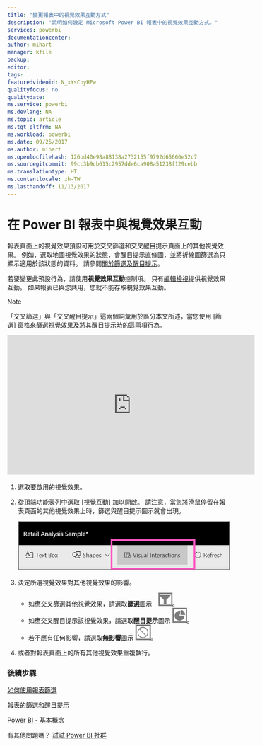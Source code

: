 ```yaml
---
title: "變更報表中的視覺效果互動方式"
description: "說明如何設定 Microsoft Power BI 報表中的視覺效果互動方式。"
services: powerbi
documentationcenter: 
author: mihart
manager: kfile
backup: 
editor: 
tags: 
featuredvideoid: N_xYsCbyHPw
qualityfocus: no
qualitydate: 
ms.service: powerbi
ms.devlang: NA
ms.topic: article
ms.tgt_pltfrm: NA
ms.workload: powerbi
ms.date: 09/25/2017
ms.author: mihart
ms.openlocfilehash: 126bd40e98a88138a2732155f9792d65666e52c7
ms.sourcegitcommit: 99cc3b9cb615c2957dde6ca908a51238f129cebb
ms.translationtype: HT
ms.contentlocale: zh-TW
ms.lasthandoff: 11/13/2017
---
```

# <a name="visualization-interactions-in-a-power-bi-report"></a>在 Power BI 報表中與視覺效果互動
報表頁面上的視覺效果預設可用於交叉篩選和交叉醒目提示頁面上的其他視覺效果。
例如，選取地圖視覺效果的狀態，會醒目提示直條圖，並將折線圖篩選為只顯示適用於該狀態的資料。
請參閱[關於篩選及醒目提示](power-bi-reports-filters-and-highlighting.md)。

若要變更此預設行為，請使用**視覺效果互動**控制項。 只有[編輯檢視](service-interact-with-a-report-in-editing-view.md)提供視覺效果互動。 如果報表已與您共用，您就不能存取視覺效果互動。

> [!NOTE]
> 「交叉篩選」與「交叉醒目提示」這兩個詞彙用於區分本文所述，當您使用 [篩選] 窗格來篩選視覺效果及將其醒目提示時的這兩項行為。  
> 
> 

<iframe width="560" height="315" src="https://www.youtube.com/embed/N_xYsCbyHPw?list=PL1N57mwBHtN0JFoKSR0n-tBkUJHeMP2cP" frameborder="0" allowfullscreen></iframe>

1. 選取要啟用的視覺效果。  
2. 從頂端功能表列中選取 [視覺互動]  加以開啟。 請注意，當您將滑鼠停留在報表頁面的其他視覺效果上時，篩選與醒目提示圖示就會出現。
   
    ![](media/service-reports-visual-interactions/pbi-visual-interaction-icon.png)
3. 決定所選視覺效果對其他視覺效果的影響。  
   
   * 如應交叉篩選其他視覺效果，請選取**篩選**圖示　![](media/service-reports-visual-interactions/pbi-filter-icon-outlined.png)。
   * 如應交叉醒目提示該視覺效果，請選取**醒目提示**圖示 ![](media/service-reports-visual-interactions/pbi-highlight-icon-outlined.png)。
   * 若不應有任何影響，請選取**無影響**圖示 ![](media/service-reports-visual-interactions/pbi-noimpact-icon-outlined.png)。
4. 或者對報表頁面上的所有其他視覺效果重複執行。

### <a name="next-steps"></a>後續步驟
[如何使用報表篩選](power-bi-how-to-report-filter.md)

[報表的篩選和醒目提示](power-bi-reports-filters-and-highlighting.md)

[Power BI - 基本概念](service-basic-concepts.md)

有其他問題嗎？ [試試 Power BI 社群](http://community.powerbi.com/)

